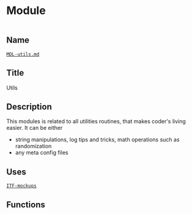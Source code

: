 # Module
![]()

## Name
[`MDL-utils.md`]()

## Title
Utils

## Description
This modules is related to all utilities routines, that makes coder's living easier. It can be either

- string manipulations, log tips and tricks, math operations such as randomization
- any meta config files

## Uses
[`ITF-mockups`](../interfaces/ITF-ultrasound_constants.md)

## Functions

